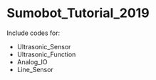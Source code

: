 # Sumobot_Tutorial_2019
Include codes for:
- Ultrasonic_Sensor
- Ultrasonic_Function
- Analog_IO
- Line_Sensor
